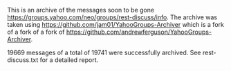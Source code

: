 This is an archive of the messages soon to be gone https://groups.yahoo.com/neo/groups/rest-discuss/info. The archive was taken using https://github.com/jam01/YahooGroups-Archiver which is a fork of a fork of a fork of https://github.com/andrewferguson/YahooGroups-Archiver.

19669 messages of a total of 19741 were successfully archived. See rest-discuss.txt for a detailed report.
